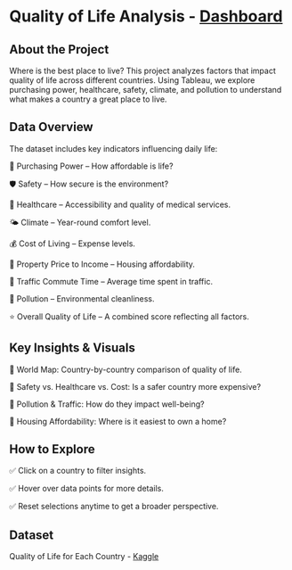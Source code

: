 # Quality of Life Analysis - [Dashboard](https://public.tableau.com/app/profile/cristian.vasile6002/viz/QualityofLifeforEachCountry/Dashboard1?publish=yes)

##  About the Project

 Where is the best place to live? This project analyzes factors that impact quality of life across different countries. Using Tableau, we explore purchasing power, healthcare, safety, climate, and pollution to understand what makes a country a great place to live.

##  Data Overview

The dataset includes key indicators influencing daily life:

 🏦 Purchasing Power – How affordable is life?

 🛡️ Safety – How secure is the environment?

 🏥 Healthcare – Accessibility and quality of medical services.

🌤️ Climate – Year-round comfort level.

💰 Cost of Living – Expense levels.

🏡 Property Price to Income – Housing affordability.

🚗 Traffic Commute Time – Average time spent in traffic.

🌿 Pollution – Environmental cleanliness.

⭐ Overall Quality of Life – A combined score reflecting all factors.

## Key Insights & Visuals

🔹 World Map: Country-by-country comparison of quality of life.

🔹 Safety vs. Healthcare vs. Cost: Is a safer country more expensive?

🔹 Pollution & Traffic: How do they impact well-being?

🔹 Housing Affordability: Where is it easiest to own a home?

##  How to Explore

✅ Click on a country to filter insights.

✅ Hover over data points for more details.

✅ Reset selections anytime to get a broader perspective.

## Dataset

Quality of Life for Each Country - [Kaggle](https://www.kaggle.com/datasets/ahmedmohamed2003/quality-of-life-for-each-country)
